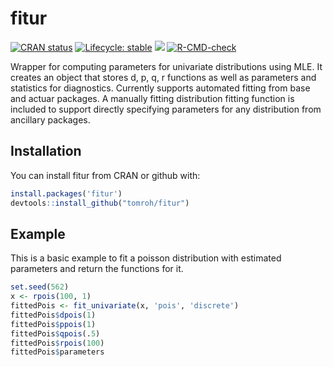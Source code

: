 # fitur

<!-- badges: start -->
[![CRAN status](https://www.r-pkg.org/badges/version/fitur)](https://CRAN.R-project.org/package=fitur)
[![Lifecycle: stable](https://img.shields.io/badge/lifecycle-stable-brightgreen.svg)](https://lifecycle.r-lib.org/articles/stages.html#stable)
[![](http://cranlogs.r-pkg.org/badges/grand-total/fitur?color=green)](https://cran.r-project.org/package=fitur)
[![R-CMD-check](https://github.com/tomroh/fitur/workflows/R-CMD-check/badge.svg)](https://github.com/tomroh/fitur/actions)
<!-- badges: end -->


Wrapper for computing parameters for univariate distributions using MLE. It creates an object that stores d, p, q, r functions as well as parameters and statistics for diagnostics. Currently supports automated fitting from base and actuar packages. A manually fitting distribution fitting function is included to support directly specifying parameters for any distribution from ancillary packages.

## Installation

You can install fitur from CRAN or github with:

```R
install.packages('fitur')
devtools::install_github("tomroh/fitur")
```

## Example

This is a basic example to fit a poisson distribution with estimated parameters and return the functions for it.

```R
set.seed(562)
x <- rpois(100, 1)
fittedPois <- fit_univariate(x, 'pois', 'discrete')
fittedPois$dpois(1)
fittedPois$ppois(1)
fittedPois$qpois(.5)
fittedPois$rpois(100)
fittedPois$parameters
```

